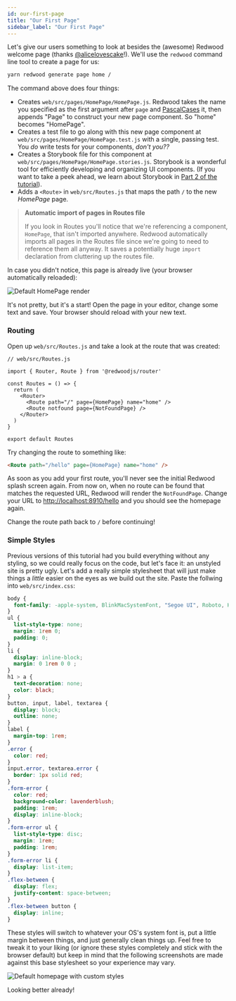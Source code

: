 ```yaml
---
id: our-first-page
title: "Our First Page"
sidebar_label: "Our First Page"
---
```


Let's give our users something to look at besides the (awesome) Redwood welcome page (thanks [@alicelovescake](https://github.com/alicelovescake)!). We'll use the `redwood` command line tool to create a page for us:

```bash
yarn redwood generate page home /
```

The command above does four things:

- Creates `web/src/pages/HomePage/HomePage.js`. Redwood takes the name you specified as the first argument after `page` and [PascalCases](https://techterms.com/definition/pascalcase) it, then appends "Page" to construct your new page component. So "home" becomes "HomePage".
- Creates a test file to go along with this new page component at `web/src/pages/HomePage/HomePage.test.js` with a single, passing test. You _do_ write tests for your components, _don't you??_
- Creates a Storybook file for this component at `web/src/pages/HomePage/HomePage.stories.js`. Storybook is a wonderful tool for efficiently developing and organizing UI components. (If you want to take a peek ahead, we learn about Storybook in [Part 2 of the tutorial](/docs/tutorial2/introduction-to-storybook)).
- Adds a `<Route>` in `web/src/Routes.js` that maps the path `/` to the new _HomePage_ page.

> **Automatic import of pages in Routes file**
>
> If you look in Routes you'll notice that we're referencing a component, `HomePage`, that isn't imported anywhere. Redwood automatically imports all pages in the Routes file since we're going to need to reference them all anyway. It saves a potentially huge `import` declaration from cluttering up the routes file.

In case you didn't notice, this page is already live (your browser automatically reloaded):

![Default HomePage render](https://user-images.githubusercontent.com/300/148600239-6a147031-74bb-43e8-b4ef-776b4e2a2cc5.png)

It's not pretty, but it's a start! Open the page in your editor, change some text and save. Your browser should reload with your new text.

### Routing

Open up `web/src/Routes.js` and take a look at the route that was created:

```jsx{8}
// web/src/Routes.js

import { Router, Route } from '@redwoodjs/router'

const Routes = () => {
  return (
    <Router>
      <Route path="/" page={HomePage} name="home" />
      <Route notfound page={NotFoundPage} />
    </Router>
  )
}

export default Routes
```

Try changing the route to something like:

```html
<Route path="/hello" page={HomePage} name="home" />
```

As soon as you add your first route, you'll never see the initial Redwood splash screen again. From now on, when no route can be found that matches the requested URL, Redwood will render the `NotFoundPage`. Change your URL to [http://localhost:8910/hello](http://localhost:8910/hello) and you should see the homepage again.

Change the route path back to `/` before continuing!

### Simple Styles

Previous versions of this tutorial had you build everything without any styling, so we could really focus on the code, but let's face it: an unstyled site is pretty ugly. Let's add a really simple stylesheet that will just make things a *little* easier on the eyes as we build out the site. Paste the follwing into `web/src/index.css`:

```css
body {
  font-family: -apple-system, BlinkMacSystemFont, "Segoe UI", Roboto, Helvetica, Arial, sans-serif, "Apple Color Emoji", "Segoe UI Emoji", "Segoe UI Symbol";
}
ul {
  list-style-type: none;
  margin: 1rem 0;
  padding: 0;
}
li {
  display: inline-block;
  margin: 0 1rem 0 0 ;
}
h1 > a {
  text-decoration: none;
  color: black;
}
button, input, label, textarea {
  display: block;
  outline: none;
}
label {
  margin-top: 1rem;
}
.error {
  color: red;
}
input.error, textarea.error {
  border: 1px solid red;
}
.form-error {
  color: red;
  background-color: lavenderblush;
  padding: 1rem;
  display: inline-block;
}
.form-error ul {
  list-style-type: disc;
  margin: 1rem;
  padding: 1rem;
}
.form-error li {
  display: list-item;
}
.flex-between {
  display: flex;
  justify-content: space-between;
}
.flex-between button {
  display: inline;
}
```

These styles will switch to whatever your OS's system font is, put a little margin between things, and just generally clean things up. Feel free to tweak it to your liking (or ignore these styles completely and stick with the browser default) but keep in mind that the following screenshots are made against this base stylesheet so your experience may vary.

![Default homepage with custom styles](https://user-images.githubusercontent.com/300/148600516-f8e048aa-451f-46f0-9749-078d63fe7b07.png)

Looking better already!
